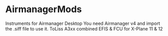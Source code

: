 # AirmanagerMods
Instruments for Airmanager Desktop
You need Airmanager v4 and import the .siff file to use it.
ToLiss A3xx combined EFIS & FCU for X-Plane 11 & 12
